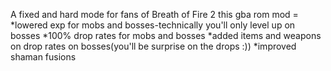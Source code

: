 A fixed and hard mode for fans of Breath of Fire 2 this gba rom mod = 
*lowered exp for mobs and bosses-technically you'll only level up on bosses
*100% drop rates for mobs and bosses
*added items and weapons on drop rates on bosses(you'll be surprise on the drops :))
*improved shaman fusions
